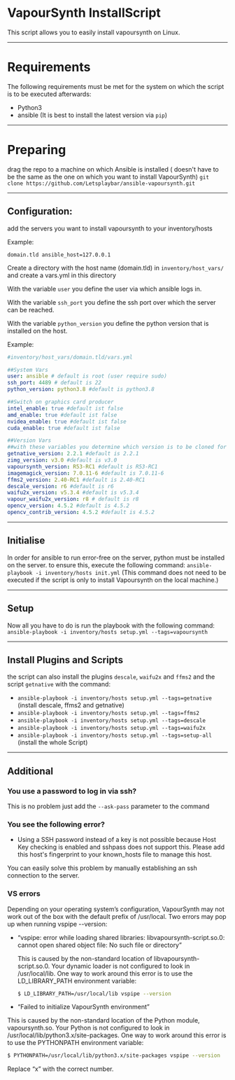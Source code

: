 # VapourSynth InstallScript
This script allows you to easily install vapoursynth on Linux.

___
# Requirements

The following requirements must be met for the system on which the script is to be executed afterwards:
- Python3
- ansible (It is best to install the latest version via `pip`)

---
# Preparing
drag the repo to a machine on which Ansible is installed ( doesn't have to be the same as the one on which you want to install VapourSynth)
`git clone https://github.com/Letsplaybar/ansible-vapoursynth.git`

___
## Configuration:
add the servers you want to install vapoursynth to your inventory/hosts

Example:
```
domain.tld ansible_host=127.0.0.1
```

Create a directory with the host name (domain.tld) in `inventory/host_vars/` and create a vars.yml in this directory

With the variable `user` you define the user via which ansible logs in. 

With the variable `ssh_port` you define the ssh port over which the server can be reached.

With the variable `python_version` you define the python version that is installed on the host.

Example:
````yaml
#inventory/host_vars/domain.tld/vars.yml

##System Vars
user: ansible # default is root (user require sudo)
ssh_port: 4489 # default is 22
python_version: python3.8 #default is python3.8

##Switch on graphics card producer
intel_enable: true #default ist false
amd_enable: true #default ist false
nvidea_enable: true #default ist false
cuda_enable: true #default ist false

##Version Vars
##with these variables you determine which version is to be cloned for the install/compile
getnative_version: 2.2.1 #default is 2.2.1
zimg_version: v3.0 #default is v3.0
vapoursynth_version: R53-RC1 #default is R53-RC1
imagemagick_version: 7.0.11-6 #default is 7.0.11-6
ffms2_version: 2.40-RC1 #default is 2.40-RC1
descale_version: r6 #default is r6
waifu2x_version: v5.3.4 #default is v5.3.4
vapour_waifu2x_version: r8 # default is r8
opencv_version: 4.5.2 #default is 4.5.2
opencv_contrib_version: 4.5.2 #default is 4.5.2
````
___
## Initialise
In order for ansible to run error-free on the server, python must be installed on the server. to ensure this, 
execute the following command: `ansible-playbook -i inventory/hosts init.yml`
(This command does not need to be executed if the script is only to install Vapoursynth on the local machine.)

___
## Setup
Now all you have to do is run the playbook with the following command: `ansible-playbook -i inventory/hosts setup.yml --tags=vapoursynth`

___
## Install Plugins and Scripts
the script can also install the plugins `descale`, `waifu2x` and `ffms2` and the script `getnative` with the command: 
- `ansible-playbook -i inventory/hosts setup.yml --tags=getnative` (install descale, ffms2 and getnative)
- `ansible-playbook -i inventory/hosts setup.yml --tags=ffms2`
- `ansible-playbook -i inventory/hosts setup.yml --tags=descale`
- `ansible-playbook -i inventory/hosts setup.yml --tags=waifu2x`
- `ansible-playbook -i inventory/hosts setup.yml --tags=setup-all` (install the whole Script)

___
## Additional
### You use a password to log in via ssh?
This is no problem just add the `--ask-pass` parameter to the command

### You see the following error?
- Using a SSH password instead of a key is not possible because Host Key checking is enabled and sshpass does not support this.  Please add this host's fingerprint to your known_hosts file to manage this host.

You can easily solve this problem by manually establishing an ssh connection to the server.

### VS errors
Depending on your operating system’s configuration, VapourSynth may not work out of the box with the default prefix of /usr/local. Two errors may pop up when running vspipe --version:
- “vspipe: error while loading shared libraries: libvapoursynth-script.so.0: cannot open shared object file: No such file or directory”

  This is caused by the non-standard location of libvapoursynth-script.so.0. Your dynamic loader is not configured to look in /usr/local/lib. One way to work around this error is to use the LD_LIBRARY_PATH environment variable:
  ```sh
  $ LD_LIBRARY_PATH=/usr/local/lib vspipe --version
  ```

-  “Failed to initialize VapourSynth environment”

  This is caused by the non-standard location of the Python module, vapoursynth.so. Your Python is not configured to look in /usr/local/lib/python3.x/site-packages. One way to work around this error is to use the PYTHONPATH environment variable:
  ```sh
  $ PYTHONPATH=/usr/local/lib/python3.x/site-packages vspipe --version
  ```
  Replace “x” with the correct number.